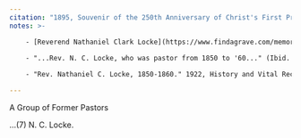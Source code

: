 ```yaml
---
citation: "1895, Souvenir of the 250th Anniversary of Christ's First Presbyterian Church: Hempstead, Long Island, N.Y., October 14, 15, 16, 1894, archive.org."
notes: >-

    - [Reverend Nathaniel Clark Locke](https://www.findagrave.com/memorial/210515180/nathaniel-c-locke) (01 Jun 1815 to 21 Jul 1862).
    
    - "...Rev. N. C. Locke, who was pastor from 1850 to '60..." (Ibid. p26) 

    - "Rev. Nathaniel C. Locke, 1850-1860." 1922, History and Vital Records of Christ's First Presbyterian Church of Hempstead, Long Island, New York, Contributed by John Dean Fish, [The New York Genealogical and Biographical Record](https://books.google.com/books?id=sdgUAAAAYAAJ&dq=%22History+and+Vital+Records+of+Christ%27s+First+Presbyterian+Church+of+Hempstead,+Long+Island,+New+York,%22&source=gbs_navlinks_s), Volume 53, p239, Google Books. 

---
```

A Group of Former Pastors

...(7) N. C. Locke.

